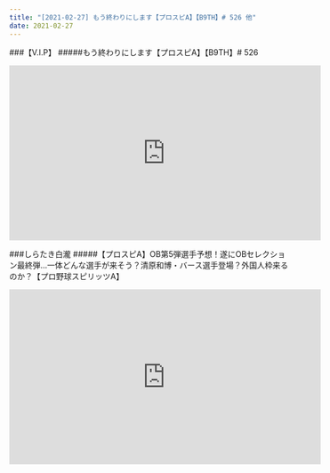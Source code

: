```yaml
---
title: "[2021-02-27] もう終わりにします【プロスピA】【B9TH】# 526 他"
date: 2021-02-27
---
```

###【V.I.P】
#####もう終わりにします【プロスピA】【B9TH】# 526
<iframe width="560" height="315" src="https://www.youtube.com/embed/jvOhmBKeszM" frameborder="0" allow="accelerometer; autoplay; clipboard-write; encrypted-media; gyroscope; picture-in-picture" allowfullscreen></iframe>

###しらたき白瀧
#####【プロスピA】OB第5弾選手予想！遂にOBセレクション最終弾…一体どんな選手が来そう？清原和博・バース選手登場？外国人枠来るのか？【プロ野球スピリッツA】
<iframe width="560" height="315" src="https://www.youtube.com/embed/aXjCSEjYfLo" frameborder="0" allow="accelerometer; autoplay; clipboard-write; encrypted-media; gyroscope; picture-in-picture" allowfullscreen></iframe>

